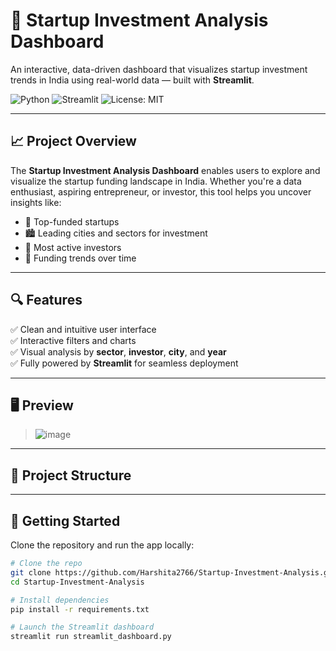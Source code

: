 # 🚀 Startup Investment Analysis Dashboard

An interactive, data-driven dashboard that visualizes startup investment trends in India using real-world data — built with **Streamlit**.

![Python](https://img.shields.io/badge/Python-3.9+-blue?logo=python)
![Streamlit](https://img.shields.io/badge/Built%20with-Streamlit-ff4b4b?logo=streamlit)
![License: MIT](https://img.shields.io/badge/License-MIT-green.svg)

---

## 📈 Project Overview

The **Startup Investment Analysis Dashboard** enables users to explore and visualize the startup funding landscape in India. Whether you're a data enthusiast, aspiring entrepreneur, or investor, this tool helps you uncover insights like:

- 💸 Top-funded startups
- 🏙️ Leading cities and sectors for investment
- 🧠 Most active investors
- 📆 Funding trends over time

---

## 🔍 Features

✅ Clean and intuitive user interface  
✅ Interactive filters and charts  
✅ Visual analysis by **sector**, **investor**, **city**, and **year**  
✅ Fully powered by **Streamlit** for seamless deployment  

---

## 🖥️ Preview

> ![image](https://github.com/user-attachments/assets/b97fc25c-9215-4d40-ad80-3b4ec65ad024)


---

## 📁 Project Structure


---

## 🚀 Getting Started

Clone the repository and run the app locally:

```bash
# Clone the repo
git clone https://github.com/Harshita2766/Startup-Investment-Analysis.git
cd Startup-Investment-Analysis

# Install dependencies
pip install -r requirements.txt

# Launch the Streamlit dashboard
streamlit run streamlit_dashboard.py
